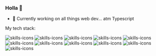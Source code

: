 ### Holla 👋


- 🔭 Currently working on all things web dev... atm Typescript

My tech stack: 

 <img src="https://skillicons.dev/icons?i=html" alt="skills-icons"/> <img src="https://skillicons.dev/icons?i=css" alt="skills-icons"/>
 <img src="https://skillicons.dev/icons?i=js" alt="skills-icons"/> <img src="https://skillicons.dev/icons?i=ts" alt="skills-icons"/>
 <img src="https://skillicons.dev/icons?i=react" alt="skills-icons"/>
 <img src="https://skillicons.dev/icons?i=nextjs" alt="skills-icons"/> <img src="https://skillicons.dev/icons?i=tailwind" alt="skills-icons"/>
 <img src="https://skillicons.dev/icons?i=sass" alt="skills-icons"/> <img src="https://skillicons.dev/icons?i=figma" alt="skills-icons"/>
 <img src="https://skillicons.dev/icons?i=mongodb" alt="skills-icons"/> <img src="https://skillicons.dev/icons?i=firebase" alt="skills-icons"/>
<!--
**DavidIrvine-TW/davidirvine-tw** is a ✨ _special_ ✨ repository because its `README.md` (this file) appears on your GitHub profile.

Here are some ideas to get you started:


- 🌱 I’m currently learning ...
- 👯 I’m looking to collaborate on ...
- 🤔 I’m looking for help with ...
- 💬 Ask me about ...
- 📫 How to reach me: ...
- 😄 Pronouns: ...
- ⚡ Fun fact: ...
-->
